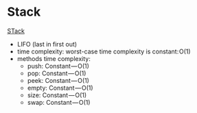 # Stack

[STack](https://www.wikiwand.com/en/Stack_(abstract_data_type))

- LIFO (last in first out)
- time complexity: worst-case time complexity is constant: O(1)
- methods time complexity:
  - push: Constant — O(1)
  - pop: Constant — O(1)
  - peek: Constant — O(1)
  - empty: Constant — O(1)
  - size: Constant — O(1)
  - swap: Constant — O(1)
